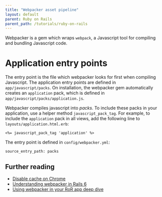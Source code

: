 ```yaml
---
title: "Webpacker asset pipeline"
layout: default
parent: Ruby on Rails
parent_path: /tutorials/ruby-on-rails
---
```

Webpacker is a gem which wraps `webpack`, a Javascript tool for compiling and bundling Javascript code. 

# Application entry points
The entry point is the file which webpacker looks for first when compiling Javascript. The application entry points are defined in `app/javascript/packs`. On installation, the webpacker gem automatically creates an `application` pack, which is defined in `app/javascript/packs/application.js`.

Webpacker compiles javascript into *packs*. To include these packs in your application, use a helper method `javascript_pack_tag`. For example, to include the `application` pack in all views, add the following line to `layouts/application.html.erb`:
```
<%= javascript_pack_tag 'application' %>
```

The entry point is defined in `config/webpacker.yml`:
```
source_entry_path: packs
```





## Further reading
* [Disable cache on Chrome](https://www.technipages.com/google-chrome-how-to-completely-disable-cache)
* [Understanding webpacker in Rails 6](https://prathamesh.tech/2019/08/26/understanding-webpacker-in-rails-6/)
* [Using webpacker in your RoR app deep dive](https://blog.appsignal.com/2021/02/17/using-webpacker-in-your-ruby-on-rails-app-deep-dive.html)